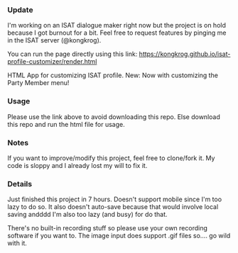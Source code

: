 ### Update
I'm working on an ISAT dialogue maker right now but the project is on hold because I got burnout for a bit. Feel free to request features by pinging me in the ISAT server (@kongkrog).

You can run the page directly using this link: https://kongkrog.github.io/isat-profile-customizer/render.html

HTML App for customizing ISAT profile.
New: Now with customizing the Party Member menu!

### Usage
Please use the link above to avoid downloading this repo.
Else download this repo and run the html file for usage.

### Notes
If you want to improve/modify this project, feel free to clone/fork it. My code is sloppy and I already lost my will to fix it.

### Details
Just finished this project in 7 hours. Doesn't support mobile since I'm too lazy to do so.
It also doesn't auto-save because that would involve local saving andddd I'm also too lazy (and busy) for do that.

There's no built-in recording stuff so please use your own recording software if you want to.
The image input does support .gif files so.... go wild with it.
